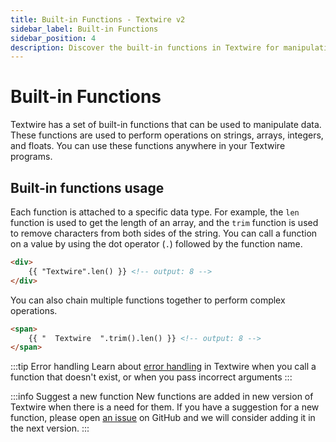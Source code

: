 ```yaml
---
title: Built-in Functions - Textwire v2
sidebar_label: Built-in Functions
sidebar_position: 4
description: Discover the built-in functions in Textwire for manipulating different types of data, and learn how to use these functions
---
```


# Built-in Functions
Textwire has a set of built-in functions that can be used to manipulate data. These functions are used to perform operations on strings, arrays, integers, and floats. You can use these functions anywhere in your Textwire programs.

## Built-in functions usage
Each function is attached to a specific data type. For example, the `len` function is used to get the length of an array, and the `trim` function is used to remove characters from both sides of the string. You can call a function on a value by using the dot operator (`.`) followed by the function name.

```html
<div>
    {{ "Textwire".len() }} <!-- output: 8 -->
</div>
```

You can also chain multiple functions together to perform complex operations.

```html
<span>
    {{ "  Textwire  ".trim().len() }} <!-- output: 8 -->
</span>
```

:::tip Error handling
Learn about [error handling](/docs/v2/guides/error-handling) in Textwire when you call a function that doesn't exist, or when you pass incorrect arguments
:::

:::info Suggest a new function
New functions are added in new version of Textwire when there is a need for them. If you have a suggestion for a new function, please open [an issue](https://github.com/textwire/textwire/issues/new) on GitHub and we will consider adding it in the next version.
:::